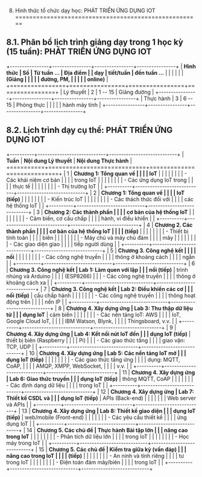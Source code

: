 8. Hình thức tổ chức dạy học: PHÁT TRIỂN ỨNG DỤNG IOT
=====================================================

8.1. Phân bổ lịch trình giảng dạy trong 1 học kỳ (15 tuần): PHÁT TRIỂN ỨNG DỤNG IOT
-----------------------------------------------------------------------------------

+----------------+----------------+----------------+----------------+
| **Hình thức    | **Số           | **Từ tuần ...  | **Địa điểm**   |
| dạy**          | tiết/tuần**    | đến tuần ...** |                |
|                |                |                | **(Giảng       |
|                |                |                | đường, PM,     |
|                |                |                | online)**      |
+================+================+================+================+
| Lý thuyết      | 2              | 1 -- 15        | Giảng đường    |
+----------------+----------------+----------------+----------------+
| Thực hành      | 3              | 6 -- 15        | Phòng thực     |
|                |                |                | hành máy tính  |
+----------------+----------------+----------------+----------------+

8.2. Lịch trình dạy cụ thể: PHÁT TRIỂN ỨNG DỤNG IOT
---------------------------------------------------

+----------+----------------------------+----------------------------+
| **Tuần** | **Nội dung Lý thuyết**     | **Nội dung Thực hành**     |
+==========+============================+============================+
| 1        | **Chương 1: Tổng quan về   |                            |
|          | IoT**                      |                            |
|          |                            |                            |
|          | -   Các khái niệm cơ bản   |                            |
|          |     trong IoT              |                            |
|          |                            |                            |
|          | -   Các ứng dụng IoT trong |                            |
|          |     thực tế                |                            |
|          |                            |                            |
|          | -   Thị trường IoT         |                            |
+----------+----------------------------+----------------------------+
| 2        | **Chương 1: Tổng quan về   |                            |
|          | IoT (tiếp)**               |                            |
|          |                            |                            |
|          | -   Kiến trúc IoT          |                            |
|          |                            |                            |
|          | -   Các thách thức đối với |                            |
|          |     các hệ thống IoT       |                            |
+----------+----------------------------+----------------------------+
| 3        | **Chương 2: Các thành phần |                            |
|          | cơ bản của hệ thống IoT**  |                            |
|          |                            |                            |
|          | -   Cảm biến, cơ cấu chấp  |                            |
|          |     hành, vi điều khiển    |                            |
+----------+----------------------------+----------------------------+
| 4        | **Chương 2. Các thành phần |                            |
|          | cơ bản của hệ thống IoT    |                            |
|          | (tiếp)**                   |                            |
|          |                            |                            |
|          | -   Thiết bị tính toán     |                            |
|          |     biên                   |                            |
|          |                            |                            |
|          | -   Máy chủ và máy chủ đám |                            |
|          |     mây                    |                            |
|          |                            |                            |
|          | -   Các giao diện giao     |                            |
|          |     tiếp người dùng        |                            |
+----------+----------------------------+----------------------------+
| 5        | **Chương 3. Công nghệ kết  |                            |
|          | nối**                      |                            |
|          |                            |                            |
|          | -   Các công nghệ truyền   |                            |
|          |     thông ở khoảng cách    |                            |
|          |     ngắn                   |                            |
+----------+----------------------------+----------------------------+
| 6        | **Chương 3. Công nghệ kết  | Lab 1: Làm quen với lập    |
|          | nối (tiếp)**               | trình nhúng và Arduino     |
|          |                            | (ESP8266)                  |
|          | -   Các công nghệ truyền   |                            |
|          |     thông ở khoảng cách xa |                            |
+----------+----------------------------+----------------------------+
| 7        | **Chương 3. Công nghệ kết  | Lab 2: Điều khiển các cơ   |
|          | nối (tiếp)**               | cấu chấp hành              |
|          |                            |                            |
|          | -   Các công nghệ truyền   |                            |
|          |     thông hoạt động trên   |                            |
|          |     nền IP                 |                            |
+----------+----------------------------+----------------------------+
| 8        | **Chương 4. Xây dựng ứng   | Lab 3: Thu thập dữ liệu từ |
|          | dụng IoT**                 | cảm biến                   |
|          |                            |                            |
|          | -   Các nền tảng IoT: AWS  |                            |
|          |     IoT, Google Cloud IoT, |                            |
|          |     IBM Watson, Blynk,     |                            |
|          |     Thingsboard, v.v.      |                            |
+----------+----------------------------+----------------------------+
| 9        | **Chương 4. Xây dựng ứng   | Lab 4: Kết nối nút IoT đến |
|          | dụng IoT (tiếp)**          | thiết bị biên (Raspberry   |
|          |                            | Pi)                        |
|          | -   Các giao thức tầng     |                            |
|          |     giao vận: TCP, UDP     |                            |
+----------+----------------------------+----------------------------+
| 10       | **Chương 4. Xây dựng ứng   | Lab 5: Các nền tảng IoT mở |
|          | dụng IoT (tiếp)**          |                            |
|          |                            |                            |
|          | -   Các giao thức tầng ứng |                            |
|          |     dụng: MQTT, CoAP,      |                            |
|          |     AMQP, XMPP, WebSocket, |                            |
|          |     v.v.                   |                            |
+----------+----------------------------+----------------------------+
| 11       | **Chương 4. Xây dựng ứng   | Lab 6: Giao thức truyền    |
|          | dụng IoT (tiếp)**          | thông MQTT, CoAP           |
|          |                            |                            |
|          | -   Các định dạng dữ liệu  |                            |
|          |     trong IoT              |                            |
+----------+----------------------------+----------------------------+
| 12       | **Chương 4. Xây dựng ứng   | Lab 7: Thiết kế CSDL và    |
|          | dụng IoT (tiếp)**          | APIs (Back-end)            |
|          |                            |                            |
|          | Web server và APIs         |                            |
+----------+----------------------------+----------------------------+
| 13       | **Chương 4. Xây dựng ứng   | Lab 8: Thiết kế giao diện  |
|          | dụng IoT (tiếp)**          | web/mobile (Front-end)     |
|          |                            |                            |
|          | -   Các yêu cầu thiết kế   |                            |
|          |     ứng dụng IoT           |                            |
+----------+----------------------------+----------------------------+
| 14       | **Chương 5. Các chủ đề     | Thực hành Bài tập lớn      |
|          | nâng cao trong IoT**       |                            |
|          |                            |                            |
|          | -   Phân tích dữ liệu lớn  |                            |
|          |     trong IoT              |                            |
|          |                            |                            |
|          | -   Học máy trong IoT      |                            |
+----------+----------------------------+----------------------------+
| 15       | **Chương 5. Các chủ đề     | Kiểm tra giữa kỳ (vấn đáp) |
|          | nâng cao trong IoT         |                            |
|          | (tiếp)**                   |                            |
|          |                            |                            |
|          | -   An ninh và tính riêng  |                            |
|          |     tư trong IoT           |                            |
|          |                            |                            |
|          | -   Điện toán đám mây/biên |                            |
|          |     trong IoT              |                            |
+----------+----------------------------+----------------------------+

